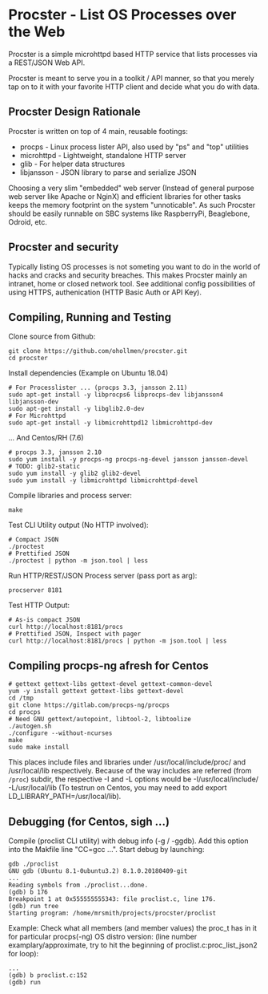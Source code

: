 # Procster - List OS Processes over the Web

Procster is a simple microhttpd based HTTP service that lists
processes via a REST/JSON Web API.

Procster is meant to serve you in a toolkit / API manner, so that
you merely tap on to it with your favorite HTTP client and decide what
you do with data.
<!--, but Procster also ships with a small test-nature Web
GUI to graphically get hang of what data Procsster can provide.
-->

## Procster Design Rationale

Procster is written on top of 4 main, reusable footings:
- procps - Linux process lister API, also used by "ps" and "top" utilities
- microhttpd - Lightweight, standalone HTTP server
- glib - For helper data structures
- libjansson - JSON library to parse and serialize JSON

Choosing a very slim "embedded" web server (Instead of general purpose
web server like Apache or NginX) and efficient libraries for other tasks
keeps the memory footprint on the system "unnoticable".
As such Procster should be easily runnable on SBC systems like RaspberryPi,
Beaglebone, Odroid, etc.

## Procster and security

Typically listing OS processes is not someting you want to do in the world
of hacks and cracks and security breaches. This makes Procster mainly an
intranet, home or closed network tool.
See additional config possibilities of using HTTPS, authenication (HTTP
Basic Auth or API Key).

## Compiling, Running and Testing

Clone source from Github:
```
git clone https://github.com/ohollmen/procster.git
cd procster
```
Install dependencies (Example on Ubuntu 18.04)
```
# For Processlister ... (procps 3.3, jansson 2.11)
sudo apt-get install -y libprocps6 libprocps-dev libjansson4 libjansson-dev
sudo apt-get install -y libglib2.0-dev
# For Microhttpd
sudo apt-get install -y libmicrohttpd12 libmicrohttpd-dev
```
... And Centos/RH (7.6)
```
# procps 3.3, jansson 2.10
sudo yum install -y procps-ng procps-ng-devel jansson jansson-devel
# TODO: glib2-static
sudo yum install -y glib2 glib2-devel
sudo yum install -y libmicrohttpd libmicrohttpd-devel
```

Compile libraries and process server:

```
make
```
Test CLI Utility output (No HTTP involved):
```
# Compact JSON
./proctest
# Prettified JSON
./proctest | python -m json.tool | less
```
Run HTTP/REST/JSON Process server (pass port as arg):
```
procserver 8181
```
Test HTTP Output:
```
# As-is compact JSON
curl http://localhost:8181/procs
# Prettified JSON, Inspect with pager
curl http://localhost:8181/procs | python -m json.tool | less
```

## Compiling procps-ng afresh for Centos

```
# gettext gettext-libs gettext-devel gettext-common-devel
yum -y install gettext gettext-libs gettext-devel
cd /tmp
git clone https://gitlab.com/procps-ng/procps
cd procps
# Need GNU gettext/autopoint, libtool-2, libtoolize
./autogen.sh
./configure --without-ncurses
make
sudo make install
```
This places include files and libraries under /usr/local/include/proc/ and /usr/local/lib respectively.
Because of the way includes are referred (from `/proc`) subdir, the respective -I and -L options would be
-I/usr/local/include/ -L/usr/local/lib (To testrun on Centos, you may need to add export LD_LIBRARY_PATH=/usr/local/lib).

## Debugging (for Centos, sigh ...)

Compile (proclist CLI utility) with debug info (-g / -ggdb). Add this option into the Makfile line "CC=gcc ...".
Start debug by launching:
```
gdb ./proclist
GNU gdb (Ubuntu 8.1-0ubuntu3.2) 8.1.0.20180409-git
...
Reading symbols from ./proclist...done.
(gdb) b 176
Breakpoint 1 at 0x555555555343: file proclist.c, line 176.
(gdb) run tree
Starting program: /home/mrsmith/projects/procster/proclist
```
Example: Check what all members (and member values) the proc_t has in it for particular procps(-ng) OS distro version:
(line number examplary/approximate, try to hit the beginning of proclist.c:proc_list_json2 for loop):
```
...
(gdb) b proclist.c:152
(gdb) run
```
